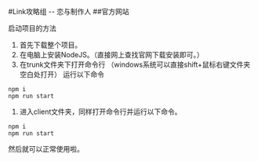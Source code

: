 #Link攻略组 -- 恋与制作人 
##官方网站

启动项目的方法
1. 首先下载整个项目。
1. 在电脑上安装NodeJS。（直接网上查找官网下载安装即可。）
1. 在trunk文件夹下打开命令行
  （windows系统可以直接shift+鼠标右键文件夹空白处打开）
  运行以下命令
  ```
  npm i
  npm run start
  ```
1. 进入client文件夹，同样打开命令行并运行以下命令。
  ```
  npm i
  npm run start
  ```
  
然后就可以正常使用啦。
